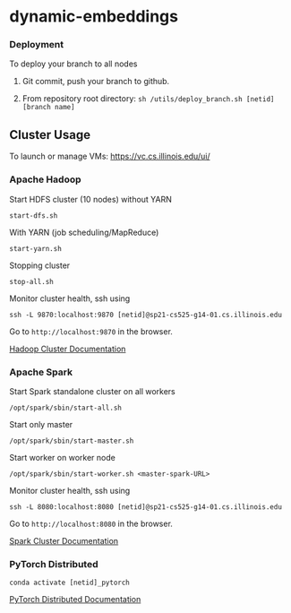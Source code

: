 # dynamic-embeddings

### Deployment

To deploy your branch to all nodes
1. Git commit, push your branch to github.

2. From repository root directory: 
`sh /utils/deploy_branch.sh [netid] [branch name]`

## Cluster Usage

To launch or manage VMs: https://vc.cs.illinois.edu/ui/

### Apache Hadoop

Start HDFS cluster (10 nodes) without YARN
```
start-dfs.sh
```

With YARN (job scheduling/MapReduce)
```
start-yarn.sh
```

Stopping cluster
```
stop-all.sh
```

Monitor cluster health, ssh using
```
ssh -L 9870:localhost:9870 [netid]@sp21-cs525-g14-01.cs.illinois.edu
```
Go to `http://localhost:9870` in the browser.

[Hadoop Cluster Documentation](https://hadoop.apache.org/docs/current/hadoop-project-dist/hadoop-common/ClusterSetup.html)

### Apache Spark

Start Spark standalone cluster on all workers
```
/opt/spark/sbin/start-all.sh
```

Start only master
```
/opt/spark/sbin/start-master.sh
```

Start worker on worker node
```
/opt/spark/sbin/start-worker.sh <master-spark-URL>
```

Monitor cluster health, ssh using
```
ssh -L 8080:localhost:8080 [netid]@sp21-cs525-g14-01.cs.illinois.edu
```
Go to `http://localhost:8080` in the browser.

[Spark Cluster Documentation](https://spark.apache.org/docs/latest/spark-standalone.html)

### PyTorch Distributed

`conda activate [netid]_pytorch`

[PyTorch Distributed Documentation](https://pytorch.org/tutorials/beginner/dist_overview.html)
